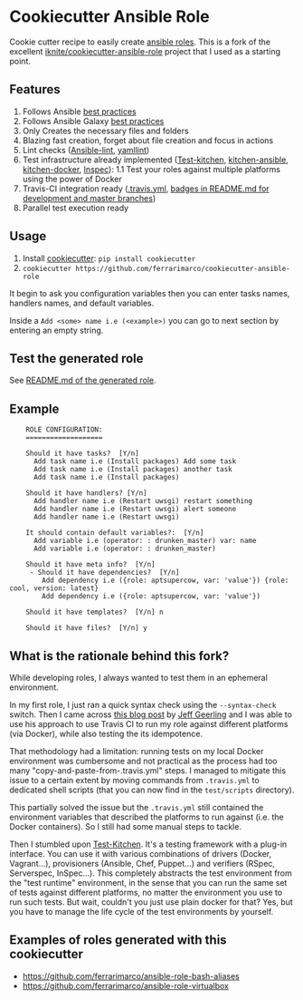 # Cookiecutter Ansible Role

Cookie cutter recipe to easily create [ansible roles](http://docs.ansible.com/playbooks_roles.html#roles).
This is a fork of the excellent [iknite/cookiecutter-ansible-role](https://github.com/iknite/cookiecutter-ansible-role)
project that I used as a starting point.

## Features

1. Follows Ansible [best practices](http://docs.ansible.com/playbooks_best_practices.html)
1. Follows Ansible Galaxy [best practices](https://galaxy.ansible.com/intro#good)
1. Only Creates the necessary files and folders
1. Blazing fast creation, forget about file creation and focus in actions
1. Lint checks ([Ansible-lint](https://github.com/willthames/ansible-lint), [yamllint](https://github.com/adrienverge/yamllint))
1. Test infrastructure already implemented ([Test-kitchen](https://github.com/test-kitchen/test-kitchen), [kitchen-ansible](https://github.com/neillturner/kitchen-ansible), [kitchen-docker](https://github.com/test-kitchen/kitchen-docker), [Inspec](https://github.com/chef/kitchen-inspec)):
  1.1 Test your roles against multiple platforms using the power of Docker
1. Travis-CI integration ready ([.travis.yml]({{cookiecutter.role_name}}/.travis.yml), [badges in README.md for development and master branches]({{cookiecutter.role_name}}/README.md))
1. Parallel test execution ready

## Usage

1. Install [cookiecutter](https://cookiecutter.readthedocs.io/en/latest/installation.html#install-cookiecutter): `pip install cookiecutter`
1. `cookiecutter https://github.com/ferrarimarco/cookiecutter-ansible-role`

It begin to ask you configuration variables then you can enter tasks names,
handlers names, and default variables.

Inside a `Add <some> name i.e (<example>)` you can go to next section by entering
an empty string.

## Test the generated role

See [README.md of the generated role]({{cookiecutter.role_name}}/README.md).

## Example
```
    ROLE CONFIGURATION:
    ===================

    Should it have tasks?  [Y/n]
      Add task name i.e (Install packages) Add some task
      Add task name i.e (Install packages) another task
      Add task name i.e (Install packages)

    Should it have handlers? [Y/n]
      Add handler name i.e (Restart uwsgi) restart something
      Add handler name i.e (Restart uwsgi) alert someone
      Add handler name i.e (Restart uwsgi)

    It should contain default variables?:  [Y/n]
      Add variable i.e (operator: : drunken_master) var: name
      Add variable i.e (operator: : drunken_master)      

    Should it have meta info?  [Y/n]
     - Should it have dependencies?  [Y/n]
        Add dependency i.e ({role: aptsupercow, var: 'value'}) {role: cool, version: latest}
        Add dependency i.e ({role: aptsupercow, var: 'value'})

    Should it have templates?  [Y/n] n

    Should it have files?  [Y/n] y

```

## What is the rationale behind this fork?

While developing roles, I always wanted to test them in an ephemeral environment.

In my first role, I just ran a quick syntax check using the `--syntax-check` switch. Then I came across [this blog post](https://www.jeffgeerling.com/blog/testing-ansible-roles-travis-ci-github) by [Jeff Geerling](https://github.com/geerlingguy) and I was able to use his approach to use Travis CI to run my role against different platforms (via Docker), while also testing the its idempotence.

That methodology had a limitation: running tests on my local Docker environment was cumbersome and not practical as the process had too many "copy-and-paste-from-.travis.yml" steps. I managed to mitigate this issue to a certain extent by moving commands from `.travis.yml` to dedicated shell scripts (that you can now find in the `test/scripts` directory).

This partially solved the issue but the `.travis.yml` still contained the environment variables that described the platforms to run against (i.e. the Docker containers). So I still had some manual steps to tackle.

Then I stumbled upon [Test-Kitchen](https://github.com/test-kitchen/test-kitchen). It's a testing framework with a plug-in interface. You can use it with various combinations of drivers (Docker, Vagrant...), provisioners (Ansible, Chef, Puppet...) and verifiers (RSpec, Serverspec, InSpec...). This completely abstracts the test environment from the "test runtime" environment, in the sense that you can run the same set of tests against different platforms, no matter the environment you use to run such tests. But wait, couldn't you just use plain docker for that? Yes, but you have to manage the life cycle of the test environments by yourself.

## Examples of roles generated with this cookiecutter
- https://github.com/ferrarimarco/ansible-role-bash-aliases
- https://github.com/ferrarimarco/ansible-role-virtualbox
